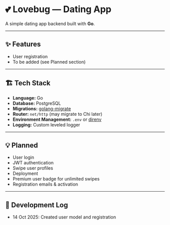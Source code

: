 # 💕 Lovebug — Dating App

A simple dating app backend built with **Go**.  

---

## ✨ Features

- User registration
- To be added (see Planned section)

---

## 🏗️ Tech Stack

- **Language:** Go
- **Database:** PostgreSQL
- **Migrations:** [golang-migrate](https://github.com/golang-migrate/migrate)
- **Router:** `net/http` (may migrate to Chi later)
- **Environment Management:** `.env` or [direnv](https://direnv.net/)
- **Logging:** Custom leveled logger

---

## 💡 Planned

- User login
- JWT authentication
- Swipe user profiles
- Deployment
- Premium user badge for unlimited swipes
- Registration emails & activation

---

## 📝 Development Log

- 14 Oct 2025: Created user model and registration
